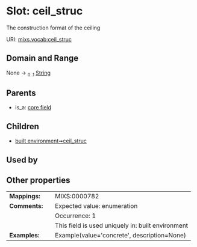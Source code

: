 
# Slot: ceil_struc


The construction format of the ceiling

URI: [mixs.vocab:ceil_struc](https://w3id.org/mixs/vocab/ceil_struc)


## Domain and Range

None &#8594;  <sub>0..1</sub> [String](types/String.md)

## Parents

 *  is_a: [core field](core_field.md)

## Children

 *  [built environment➞ceil_struc](built_environment_ceil_struc.md)

## Used by


## Other properties

|  |  |  |
| --- | --- | --- |
| **Mappings:** | | MIXS:0000782 |
| **Comments:** | | Expected value: enumeration |
|  | | Occurrence: 1 |
|  | | This field is used uniquely in: built environment |
| **Examples:** | | Example(value='concrete', description=None) |


